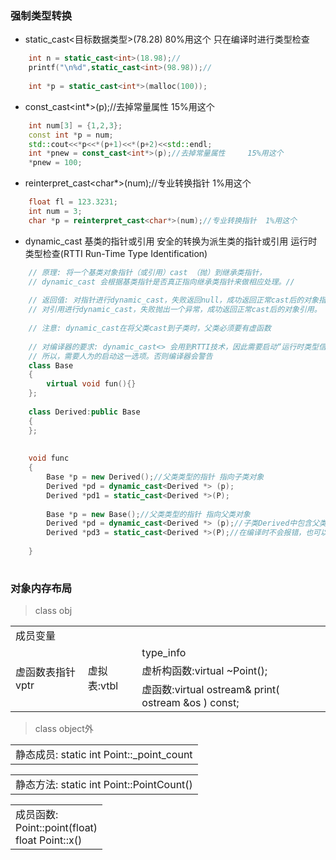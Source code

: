 ### 强制类型转换
- static_cast<目标数据类型>(78.28)   80%用这个   只在编译时进行类型检查
```C++
    int n = static_cast<int>(18.98);//
    printf("\n%d",static_cast<int>(98.98));//
     
    int *p = static_cast<int*>(malloc(100));
```
- const_cast<int*>(p);//去掉常量属性     15%用这个
```C++
    int num[3] = {1,2,3};
    const int *p = num;
    std::cout<<*p<<*(p+1)<<*(p+2)<<std::endl;
    int *pnew = const_cast<int*>(p);//去掉常量属性     15%用这个
    *pnew = 100;
```
- reinterpret_cast<char*>(num);//专业转换指针  1%用这个
```C++
    float fl = 123.3231;
    int num = 3;
    char *p = reinterpret_cast<char*>(num);//专业转换指针  1%用这个
```

- dynamic_cast 基类的指针或引用 安全的转换为派生类的指针或引用  运行时类型检查(RTTI Run-Time Type Identification)
```C++
    // 原理: 将一个基类对象指针（或引用）cast （抛）到继承类指针，
    // dynamic_cast 会根据基类指针是否真正指向继承类指针来做相应处理。//
    
    // 返回值: 对指针进行dynamic_cast，失败返回null，成功返回正常cast后的对象指针；
    // 对引用进行dynamic_cast，失败抛出一个异常，成功返回正常cast后的对象引用。
    
    // 注意: dynamic_cast在将父类cast到子类时，父类必须要有虚函数
    
    // 对编译器的要求: dynamic_cast<> 会用到RTTI技术，因此需要启动“运行时类型信息”这一选项，而在VC.net 2003中默认是关闭的。
    // 所以，需要人为的启动这一选项。否则编译器会警告
    class Base
    {
        virtual void fun(){}
    };
    
    class Derived:public Base
    {
    };
   
    
    void func
    {
        Base *p = new Derived();//父类类型的指针 指向子类对象
        Derived *pd = dynamic_cast<Derived *> (p);
        Derived *pd1 = static_cast<Derived *>(P);  
        
        Base *p = new Base();//父类类型的指针 指向父类对象
        Derived *pd = dynamic_cast<Derived *> (p);//子类Derived中包含父类Base中没有的数据和函数成员 它返回NULL
        Derived *pd3 = static_cast<Derived *>(P);//在编译时不会报错，也可以返回一个子类对象指针（假想），但是这样是不安全的，在运行时可能会有问题
   
    }
    

```

### 对象内存布局

> class obj
<table>
    <tr><td>成员变量</td><td></td><td></td></tr>
    <tr><td rowspan = "4">虚函数表指针 vptr </td><td rowspan = "4">虚拟表:vtbl</td><td> type_info</td></tr>
    <tr><td>虚析构函数:virtual ~Point();</td></tr>
    <tr><td>虚函数:virtual ostream& print( ostream &os ) const;</td></tr>
</table>

> class object外
<table>
    <tr><td>静态成员: static int Point::_point_count</td></tr>
</table>

<table>
    <tr><td>静态方法: static int Point::PointCount()</td></tr>
</table>

<table>
    <tr>
        <td>成员函数:</br> Point::point(float) </br> float Point::x()</td>
    </tr>
</table>